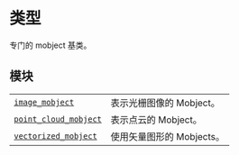 # 类型

专门的 mobject 基类。

## 模块

|||
|-|-|
[`image_mobject`]()|表示光栅图像的 Mobject。
[`point_cloud_mobject`]()|表示点云的 Mobject。
[`vectorized_mobject`]()|使用矢量图形的 Mobjects。
